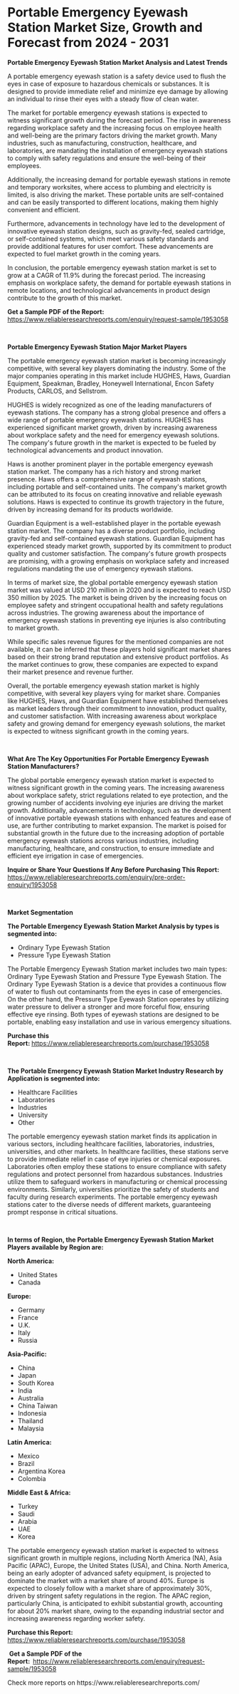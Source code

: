<p><h1>Portable Emergency Eyewash Station Market Size, Growth and Forecast from 2024 - 2031</h1></p><p><strong>Portable Emergency Eyewash Station Market Analysis and Latest Trends</strong></p>
<p><p>A portable emergency eyewash station is a safety device used to flush the eyes in case of exposure to hazardous chemicals or substances. It is designed to provide immediate relief and minimize eye damage by allowing an individual to rinse their eyes with a steady flow of clean water.</p><p>The market for portable emergency eyewash stations is expected to witness significant growth during the forecast period. The rise in awareness regarding workplace safety and the increasing focus on employee health and well-being are the primary factors driving the market growth. Many industries, such as manufacturing, construction, healthcare, and laboratories, are mandating the installation of emergency eyewash stations to comply with safety regulations and ensure the well-being of their employees.</p><p>Additionally, the increasing demand for portable eyewash stations in remote and temporary worksites, where access to plumbing and electricity is limited, is also driving the market. These portable units are self-contained and can be easily transported to different locations, making them highly convenient and efficient.</p><p>Furthermore, advancements in technology have led to the development of innovative eyewash station designs, such as gravity-fed, sealed cartridge, or self-contained systems, which meet various safety standards and provide additional features for user comfort. These advancements are expected to fuel market growth in the coming years.</p><p>In conclusion, the portable emergency eyewash station market is set to grow at a CAGR of 11.9% during the forecast period. The increasing emphasis on workplace safety, the demand for portable eyewash stations in remote locations, and technological advancements in product design contribute to the growth of this market.</p></p>
<p><strong>Get a Sample PDF of the Report:&nbsp;</strong> <a href="https://www.reliableresearchreports.com/enquiry/request-sample/1953058">https://www.reliableresearchreports.com/enquiry/request-sample/1953058</a></p>
<p>&nbsp;</p>
<p><strong>Portable Emergency Eyewash Station Major Market Players</strong></p>
<p><p>The portable emergency eyewash station market is becoming increasingly competitive, with several key players dominating the industry. Some of the major companies operating in this market include HUGHES, Haws, Guardian Equipment, Speakman, Bradley, Honeywell International, Encon Safety Products, CARLOS, and Sellstrom.</p><p>HUGHES is widely recognized as one of the leading manufacturers of eyewash stations. The company has a strong global presence and offers a wide range of portable emergency eyewash stations. HUGHES has experienced significant market growth, driven by increasing awareness about workplace safety and the need for emergency eyewash solutions. The company's future growth in the market is expected to be fueled by technological advancements and product innovation.</p><p>Haws is another prominent player in the portable emergency eyewash station market. The company has a rich history and strong market presence. Haws offers a comprehensive range of eyewash stations, including portable and self-contained units. The company's market growth can be attributed to its focus on creating innovative and reliable eyewash solutions. Haws is expected to continue its growth trajectory in the future, driven by increasing demand for its products worldwide.</p><p>Guardian Equipment is a well-established player in the portable eyewash station market. The company has a diverse product portfolio, including gravity-fed and self-contained eyewash stations. Guardian Equipment has experienced steady market growth, supported by its commitment to product quality and customer satisfaction. The company's future growth prospects are promising, with a growing emphasis on workplace safety and increased regulations mandating the use of emergency eyewash stations.</p><p>In terms of market size, the global portable emergency eyewash station market was valued at USD 210 million in 2020 and is expected to reach USD 350 million by 2025. The market is being driven by the increasing focus on employee safety and stringent occupational health and safety regulations across industries. The growing awareness about the importance of emergency eyewash stations in preventing eye injuries is also contributing to market growth.</p><p>While specific sales revenue figures for the mentioned companies are not available, it can be inferred that these players hold significant market shares based on their strong brand reputation and extensive product portfolios. As the market continues to grow, these companies are expected to expand their market presence and revenue further.</p><p>Overall, the portable emergency eyewash station market is highly competitive, with several key players vying for market share. Companies like HUGHES, Haws, and Guardian Equipment have established themselves as market leaders through their commitment to innovation, product quality, and customer satisfaction. With increasing awareness about workplace safety and growing demand for emergency eyewash solutions, the market is expected to witness significant growth in the coming years.</p></p>
<p>&nbsp;</p>
<p><strong>What Are The Key Opportunities For Portable Emergency Eyewash Station Manufacturers?</strong></p>
<p><p>The global portable emergency eyewash station market is expected to witness significant growth in the coming years. The increasing awareness about workplace safety, strict regulations related to eye protection, and the growing number of accidents involving eye injuries are driving the market growth. Additionally, advancements in technology, such as the development of innovative portable eyewash stations with enhanced features and ease of use, are further contributing to market expansion. The market is poised for substantial growth in the future due to the increasing adoption of portable emergency eyewash stations across various industries, including manufacturing, healthcare, and construction, to ensure immediate and efficient eye irrigation in case of emergencies.</p></p>
<p><strong>Inquire or Share Your Questions If Any Before Purchasing This Report:</strong> <a href="https://www.reliableresearchreports.com/enquiry/pre-order-enquiry/1953058">https://www.reliableresearchreports.com/enquiry/pre-order-enquiry/1953058</a></p>
<p>&nbsp;</p>
<p><strong>Market Segmentation</strong></p>
<p><strong>The Portable Emergency Eyewash Station Market Analysis by types is segmented into:</strong></p>
<p><ul><li>Ordinary Type Eyewash Station</li><li>Pressure Type Eyewash Station</li></ul></p>
<p><p>The Portable Emergency Eyewash Station market includes two main types: Ordinary Type Eyewash Station and Pressure Type Eyewash Station. The Ordinary Type Eyewash Station is a device that provides a continuous flow of water to flush out contaminants from the eyes in case of emergencies. On the other hand, the Pressure Type Eyewash Station operates by utilizing water pressure to deliver a stronger and more forceful flow, ensuring effective eye rinsing. Both types of eyewash stations are designed to be portable, enabling easy installation and use in various emergency situations.</p></p>
<p><strong>Purchase this Report:&nbsp;</strong><a href="https://www.reliableresearchreports.com/purchase/1953058">https://www.reliableresearchreports.com/purchase/1953058</a></p>
<p>&nbsp;</p>
<p><strong>The Portable Emergency Eyewash Station Market Industry Research by Application is segmented into:</strong></p>
<p><ul><li>Healthcare Facilities</li><li>Laboratories</li><li>Industries</li><li>University</li><li>Other</li></ul></p>
<p><p>The portable emergency eyewash station market finds its application in various sectors, including healthcare facilities, laboratories, industries, universities, and other markets. In healthcare facilities, these stations serve to provide immediate relief in case of eye injuries or chemical exposures. Laboratories often employ these stations to ensure compliance with safety regulations and protect personnel from hazardous substances. Industries utilize them to safeguard workers in manufacturing or chemical processing environments. Similarly, universities prioritize the safety of students and faculty during research experiments. The portable emergency eyewash stations cater to the diverse needs of different markets, guaranteeing prompt response in critical situations.</p></p>
<p>&nbsp;</p>
<p><strong>In terms of Region, the Portable Emergency Eyewash Station Market Players available by Region are:</strong></p>
<p>
    <p> <strong> North America: </strong>
        <ul>
            <li>United States</li>
            <li>Canada</li>
        </ul>
        </p> 
    <p> <strong> Europe: </strong>
        <ul>
            <li>Germany</li>
            <li>France</li>
            <li>U.K.</li>
            <li>Italy</li>
            <li>Russia</li>
        </ul>
        </p> 
    <p> <strong> Asia-Pacific: </strong>
        <ul>
            <li>China</li>
            <li>Japan</li>
            <li>South Korea</li>
            <li>India</li>
            <li>Australia</li>
            <li>China Taiwan</li>
            <li>Indonesia</li>
            <li>Thailand</li>
            <li>Malaysia</li>
        </ul>
        </p> 
    <p> <strong> Latin America: </strong>
        <ul>
            <li>Mexico</li>
            <li>Brazil</li>
            <li>Argentina Korea</li>
            <li>Colombia</li>
        </ul>
        </p> 
    <p> <strong> Middle East & Africa: </strong>
        <ul>
            <li>Turkey</li>
            <li>Saudi</li>
            <li>Arabia</li>
            <li>UAE</li>
            <li>Korea</li>
        </ul>
    </p>
    </p>
<p><p>The portable emergency eyewash station market is expected to witness significant growth in multiple regions, including North America (NA), Asia Pacific (APAC), Europe, the United States (USA), and China. North America, being an early adopter of advanced safety equipment, is projected to dominate the market with a market share of around 40%. Europe is expected to closely follow with a market share of approximately 30%, driven by stringent safety regulations in the region. The APAC region, particularly China, is anticipated to exhibit substantial growth, accounting for about 20% market share, owing to the expanding industrial sector and increasing awareness regarding worker safety.</p></p>
<p><strong>Purchase this Report: </strong><a href="https://www.reliableresearchreports.com/purchase/1953058">https://www.reliableresearchreports.com/purchase/1953058</a></p>
<p>&nbsp;<strong>Get a Sample PDF of the Report:&nbsp;&nbsp;</strong><a href="https://www.reliableresearchreports.com/enquiry/request-sample/1953058">https://www.reliableresearchreports.com/enquiry/request-sample/1953058</a></p>
<p><strong></strong></p>
<p>Check more reports on https://www.reliableresearchreports.com/</p>